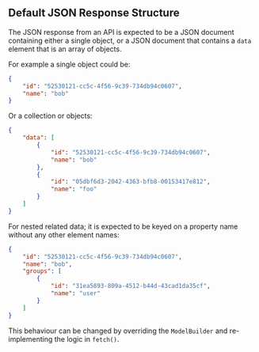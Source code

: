 
## Default JSON Response Structure

The JSON response from an API is expected to be a JSON document containing either a single
object, or a JSON document that contains a `data` element that is an array of objects.

For example a single object could be:

```json
{
    "id": "52530121-cc5c-4f56-9c39-734db94c0607",
    "name": "bob"
}
```

Or a collection or objects:

```json
{
    "data": [
        {
            "id": "52530121-cc5c-4f56-9c39-734db94c0607",
            "name": "bob"
        },
        {
            "id": "05dbf6d3-2042-4363-bfb8-00153417e812",
            "name": "foo"
        }
    ]
}
```

For nested related data; it is expected to be keyed on a property name without any other
element names:

```json
{
    "id": "52530121-cc5c-4f56-9c39-734db94c0607",
    "name": "bob",
    "groups": [
        {
            "id": "31ea5893-809a-4512-b44d-43cad1da35cf",
            "name": "user"
        }
    ]
}
```

This behaviour can be changed by overriding the `ModelBuilder` and re-implementing the logic in
`fetch()`.
